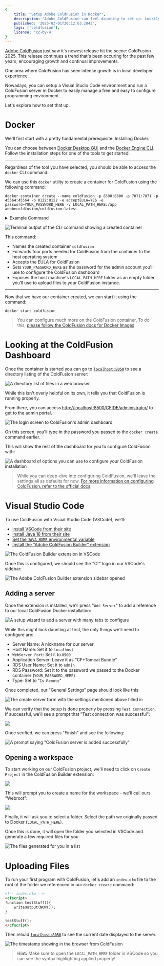 ```yaml
---
{
    title: "Setup Adobe ColdFusion in Docker",
    description: "Adobe ColdFusion can feel daunting to set up. Luckily for us, there's an easy method of getting up and running using Docker. Let's explore that option!",
    published: '2025-03-01T20:12:03.284Z',
    tags: ['coldfusion'],
    license: 'cc-by-4'
}
---
```


[Adobe ColdFusion](https://www.adobe.com/products/coldfusion-family.html) just saw it's newest release hit the scene: ColdFusion 2025. This release continues a trend that's been occuring for the past few years; encouraging growth and continual improvements.

One area where ColdFusion has seen intense growth is in local developer experience.

Nowadays, you can setup a Visual Studio Code environment and run a ColdFusion server in Docker to easily manage a free and easy to configure programming environment.

Let's explore how to set that up.

# Docker

We'll first start with a pretty fundamental prerequisite: Installing Docker.

You can choose between [Docker Desktop GUI](https://www.docker.com/products/docker-desktop/) and the [Docker Engine CLI](https://docs.docker.com/engine/install/). Follow the installation steps for one of the tools to get started.

-----

Regardless of the tool you have selected, you should be able to access the `docker` CLI command.

We can use this `docker` utility to create a container for ColdFusion using the following command:

```shell
docker container create --name coldfusion -p 8500:8500 -p 7071:7071 -p 45564:45564 -p 8122:8122 -e acceptEULA=YES -e password=YOUR_PASSWORD_HERE -v LOCAL_PATH_HERE:/app adobecoldfusion/coldfusion:latest
```

<details>
<summary>Example Command</summary>

```shell
docker container create --name coldfusion -p 8500:8500 -p 7071:7071 -p 45564:45564 -p 8122:8122 -e acceptEULA=YES -e password=ColdFusion123 -v C:\Users\crutchcorn\git\ColdFusion\webroot:/app adobecoldfusion/coldfusion:latest
```

</details>

![Terminal output of the CLI command showing a created container](./docker-run.png)

This command:

- Names the created container `coldfusion`
- Forwards four ports needed for ColdFusion from the container to the host operating system
- Accepts the EULA for ColdFusion
- Sets `YOUR_PASSWORD_HERE` as the password for the admin account you'll use to configure the ColdFusion dashboard 
- Exposes the host machine's `LOCAL_PATH_HERE` folder as an empty folder you'll use to upload files to your ColdFusion instance.

------

Now that we have our container created, we can start it using the command:

```shell
docker start coldfusion
```

> You can configure much more on the ColdFusion container. To do this, [please follow the ColdFusion docs for Docker Images](https://helpx.adobe.com/coldfusion/using/docker-images-coldfusion.html)

# Looking at the ColdFusion Dashboard

Once the container is started you can go to [`localhost:8050`](https://localhost:8050) to see a directory listing of the ColdFusion server:

![A directory list of files in a web browser](./dir_listing.png)

While this isn't overly helpful on its own, it tells you that ColdFusion is running properly.

From there, you can access [http://localhost:8500/CFIDE/administrator/](http://localhost:8500/CFIDE/administrator/) to get to the admin portal.

![The login screen to ColdFusion's admin dashboard](./cf_login.png)

On this screen, you'll type in the password you passed to the `docker create` command earlier.

This will show the rest of the dashboard for you to configure ColdFusion with:

![A dashboard of options you can use to configure your ColdFusion installation](./cf_dash.png)

> While you can deep-dive into configuring ColdFusion, we'll leave the settings all as defaults for now. [For more information on configuring ColdFusion, refer to the official docs](https://helpx.adobe.com/coldfusion/configuring-administering/using-the-coldfusion-administrator.html)

# Visual Studio Code

To use ColdFusion with Visual Studio Code (VSCode), we'll:

- [Install VSCode from their site](https://code.visualstudio.com/)
- [Install Java 18 from their site](https://www.oracle.com/java/technologies/downloads/)
- [Set the `JAVA_HOME` environmental variable](https://helpx.adobe.com/coldfusion/coldfusion-builder-extension-for-visual-studio-code/get-started-coldfusion-builder-extension-visual-studio-code.html)
- [Install the "Adobe ColdFusion Builder" extension](https://marketplace.visualstudio.com/items?itemName=com-adobe-coldfusion.adobe-cfml-lsp)

![The ColdFusion Builder extension in VSCode](./coldfusion_extension.png)

Once this is configured, we should see the "Cf" logo in our VSCode's sidebar:

![The Adobe ColdFusion Builder extension sidebar opened](./vsc_sidebar.png)

## Adding a server

Once the extension is installed, we'll press "`Add Server`" to add a reference to our local ColdFusion Docker installation:

![A setup wizard to add a server with many tabs to configure](./add_server_blank.png)

While this might look daunting at first, the only things we'll need to configure are:

- Server Name: A nickname for our server
- Host Name: Set it to `localhost`
- `WebServer Port`: Set it to `8500`
- Application Server: Leave it as "CF+Tomcat Bundle"
- RDS User Name: Set it to `admin`
- RDS Password: Set it to the password we passed to the Docker container (`YOUR_PASSWORD_HERE`)
- Type: Set to "`Is Remote`"

Once completed, our "General Settings" page should look like this:

![The create server form with the settings mentioned above filled in](./add_server_filled.png)

We can verify that the setup is done properly by pressing `Test Connection`. If successful, we'll see a prompt that "Test connection was successful":

![](./test_conn.png)

Once verified, we can press "Finish" and see the following:

![A prompt saying "ColdFusion server is added successfully"](./vsc_added_successfully.png)

## Opening a workspace

To start working on our ColdFusion project, we'll need to click on `Create Project` in the ColdFusion Builder extension:

![](./create_project.png)

This will prompt you to create a name for the workspace - we'll call ours "Webroot":

![](./name_of_space.png)

Finally, it will ask you to select a folder. Select the path we originally passed to Docker (`LOCAL_PATH_HERE`).

Once this is done, it will open the folder you selected in VSCode and generate a few required files for you:

![The files generated for you in a list](./workspace.png)

# Uploading Files

To run your first program with ColdFusion, let's add an `index.cfm` file to the root of the folder we referenced in our `docker create` command:

```html
<!-- index.cfm -->
<cfscript>
function testStuff(){
    writeOutput(NOW());
}

testStuff();
</cfscript>
```

Then reload [`localhost:8050`](https://localhost:8050) to see the current date displayed to the server.

![The timestamp showing in the browser from ColdFusion](./local_cfm.png)

> **Hint:**
> Make sure to open the `LOCAL_PATH_HERE` folder in VSCode so you can see the syntax highlighting applied properly!